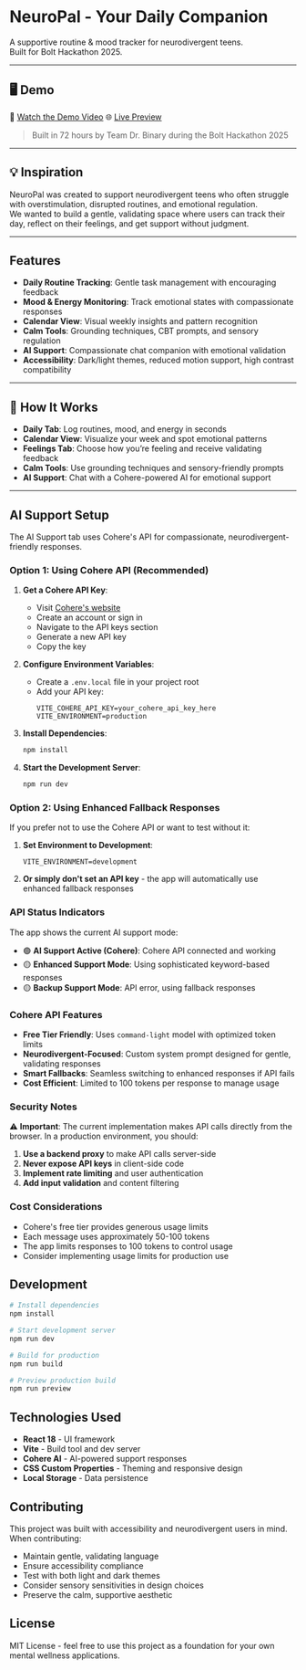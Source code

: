 # NeuroPal - Your Daily Companion  
A supportive routine & mood tracker for neurodivergent teens.  
Built for Bolt Hackathon 2025.

---

## 🖥️ Demo

🎥 [Watch the Demo Video](https://www.youtube.com/watch?v=O2BYx_xAW6Q)
🌐 [Live Preview](https://neuropal.netlify.app/)

> Built in 72 hours by Team Dr. Binary during the Bolt Hackathon 2025

---

## 💡 Inspiration

NeuroPal was created to support neurodivergent teens who often struggle with overstimulation, disrupted routines, and emotional regulation.  
We wanted to build a gentle, validating space where users can track their day, reflect on their feelings, and get support without judgment.

---

## Features  
- **Daily Routine Tracking**: Gentle task management with encouraging feedback  
- **Mood & Energy Monitoring**: Track emotional states with compassionate responses  
- **Calendar View**: Visual weekly insights and pattern recognition  
- **Calm Tools**: Grounding techniques, CBT prompts, and sensory regulation  
- **AI Support**: Compassionate chat companion with emotional validation  
- **Accessibility**: Dark/light themes, reduced motion support, high contrast compatibility

---

## 🧠 How It Works

- **Daily Tab**: Log routines, mood, and energy in seconds  
- **Calendar View**: Visualize your week and spot emotional patterns  
- **Feelings Tab**: Choose how you’re feeling and receive validating feedback  
- **Calm Tools**: Use grounding techniques and sensory-friendly prompts  
- **AI Support**: Chat with a Cohere-powered AI for emotional support  

---

## AI Support Setup

The AI Support tab uses Cohere's API for compassionate, neurodivergent-friendly responses.

### Option 1: Using Cohere API (Recommended)

1. **Get a Cohere API Key**:
   - Visit [Cohere's website](https://cohere.ai/)
   - Create an account or sign in
   - Navigate to the API keys section
   - Generate a new API key
   - Copy the key

2. **Configure Environment Variables**:
   - Create a `.env.local` file in your project root
   - Add your API key:
     ```
     VITE_COHERE_API_KEY=your_cohere_api_key_here
     VITE_ENVIRONMENT=production
     ```

3. **Install Dependencies**:
   ```bash
   npm install
   ```

4. **Start the Development Server**:
   ```bash
   npm run dev
   ```

### Option 2: Using Enhanced Fallback Responses

If you prefer not to use the Cohere API or want to test without it:

1. **Set Environment to Development**:
   ```
   VITE_ENVIRONMENT=development
   ```

2. **Or simply don't set an API key** - the app will automatically use enhanced fallback responses

### API Status Indicators

The app shows the current AI support mode:
- 🟢 **AI Support Active (Cohere)**: Cohere API connected and working
- 🟡 **Enhanced Support Mode**: Using sophisticated keyword-based responses
- 🟡 **Backup Support Mode**: API error, using fallback responses

### Cohere API Features

- **Free Tier Friendly**: Uses `command-light` model with optimized token limits
- **Neurodivergent-Focused**: Custom system prompt designed for gentle, validating responses
- **Smart Fallbacks**: Seamless switching to enhanced responses if API fails
- **Cost Efficient**: Limited to 100 tokens per response to manage usage

### Security Notes

⚠️ **Important**: The current implementation makes API calls directly from the browser. In a production environment, you should:

1. **Use a backend proxy** to make API calls server-side
2. **Never expose API keys** in client-side code
3. **Implement rate limiting** and user authentication
4. **Add input validation** and content filtering

### Cost Considerations

- Cohere's free tier provides generous usage limits
- Each message uses approximately 50-100 tokens
- The app limits responses to 100 tokens to control usage
- Consider implementing usage limits for production use

## Development

```bash
# Install dependencies
npm install

# Start development server
npm run dev

# Build for production
npm run build

# Preview production build
npm run preview
```

## Technologies Used

- **React 18** - UI framework
- **Vite** - Build tool and dev server
- **Cohere AI** - AI-powered support responses
- **CSS Custom Properties** - Theming and responsive design
- **Local Storage** - Data persistence

## Contributing

This project was built with accessibility and neurodivergent users in mind. When contributing:

- Maintain gentle, validating language
- Ensure accessibility compliance
- Test with both light and dark themes
- Consider sensory sensitivities in design choices
- Preserve the calm, supportive aesthetic

## License

MIT License - feel free to use this project as a foundation for your own mental wellness applications.
